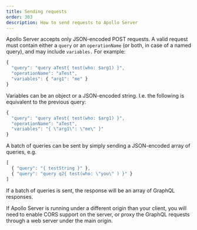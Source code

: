 ```yaml
---
title: Sending requests
order: 303
description: How to send requests to Apollo Server
---
```


Apollo Server accepts only JSON-encoded POST requests. A valid request must contain either a `query` or an `operationName` (or both, in case of a named query), and may include `variables.` For example:

```js
{
  "query": "query aTest{ test(who: $arg1) }",
  "operationName": "aTest",
  "variables": { "arg1": "me" }
}
```

Variables can be an object or a JSON-encoded string. I.e. the following is equivalent to the previous query:

```js
{
  "query": "query aTest{ test(who: $arg1) }",
  "operationName": "aTest",
  "variables": "{ \"arg1\": \"me\" }"
}
```

A batch of queries can be sent by simply sending a JSON-encoded array of queries, e.g.

```js
[
  { "query": "{ testString }" },
  { "query": "query q2{ test(who: \"you\" ) }" }
]
```

If a batch of queries is sent, the response will be an array of GraphQL responses.

If Apollo Server is running under a different origin than your client, you will need to enable CORS support on the server, or proxy the GraphQL requests through a web server under the main origin.
